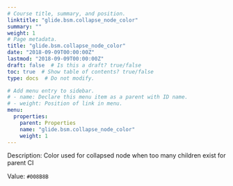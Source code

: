 ```yaml
---
# Course title, summary, and position.
linktitle: "glide.bsm.collapse_node_color"
summary: ""
weight: 1
# Page metadata.
title: "glide.bsm.collapse_node_color"
date: "2018-09-09T00:00:00Z"
lastmod: "2018-09-09T00:00:00Z"
draft: false  # Is this a draft? true/false
toc: true  # Show table of contents? true/false
type: docs  # Do not modify.

# Add menu entry to sidebar.
# - name: Declare this menu item as a parent with ID name.
# - weight: Position of link in menu.
menu:
  properties:
    parent: Properties
    name: "glide.bsm.collapse_node_color"
    weight: 1
---
```


Description: Color used for collapsed node when too many children exist for parent CI


Value: `#008B8B`